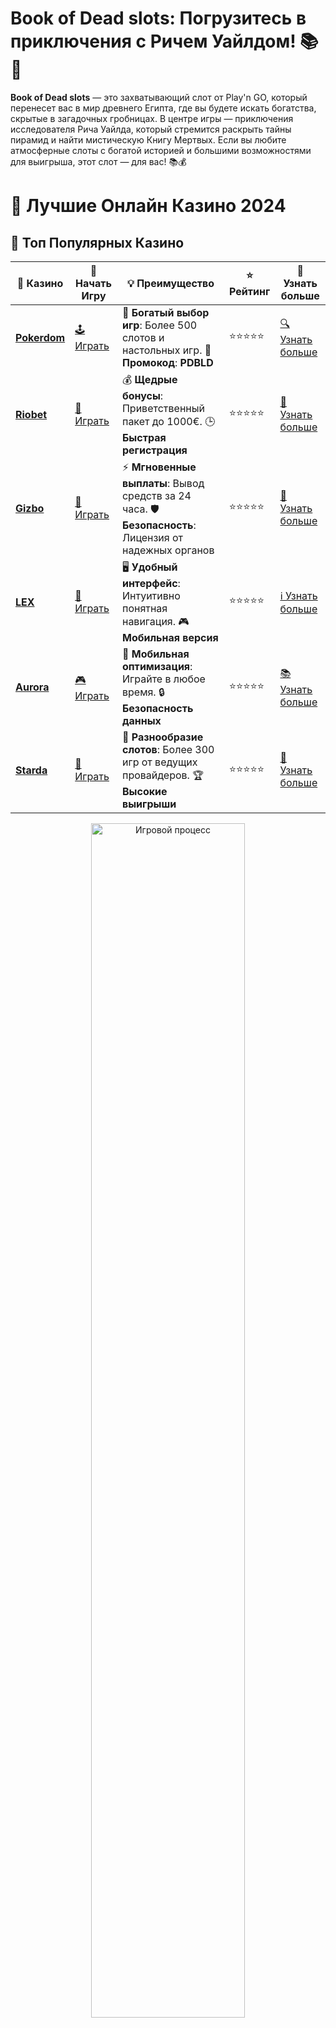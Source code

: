 # **Book of Dead slots**: Погрузитесь в приключения с Ричем Уайлдом! 📚🎰

**Book of Dead slots** — это захватывающий слот от Play'n GO, который перенесет вас в мир древнего Египта, где вы будете искать богатства, скрытые в загадочных гробницах. В центре игры — приключения исследователя Рича Уайлда, который стремится раскрыть тайны пирамид и найти мистическую Книгу Мертвых. Если вы любите атмосферные слоты с богатой историей и большими возможностями для выигрыша, этот слот — для вас! 📚💰

# 🎰 Лучшие Онлайн Казино 2024

## 🌟 Топ Популярных Казино

| 🎲 **Казино** | 🔗 **Начать Игру** | 💡 **Преимущество** | ⭐ **Рейтинг** | 🔗 **Узнать больше** |
|--------------|---------------------|---------------------|----------------|----------------------|
| [**Pokerdom**](https://brandplay.link/4k77v2yx) | [🕹️ Играть](https://brandplay.link/4k77v2yx) | 🎉 **Богатый выбор игр**: Более 500 слотов и настольных игр. 🎁 **Промокод**: **PDBLD** | ⭐⭐⭐⭐⭐ | [🔍 Узнать больше](https://brandplay.link/4k77v2yx) |
| [**Riobet**](https://brandplay.link/7xBLTPyj) | [🎰 Играть](https://brandplay.link/7xBLTPyj) | 💰 **Щедрые бонусы**: Приветственный пакет до 1000€. 🕒 **Быстрая регистрация** | ⭐⭐⭐⭐⭐ | [📖 Узнать больше](https://brandplay.link/7xBLTPyj) |
| [**Gizbo**](https://brandplay.link/bprXw4YV) | [🎲 Играть](https://brandplay.link/bprXw4YV) | ⚡ **Мгновенные выплаты**: Вывод средств за 24 часа. 🛡️ **Безопасность**: Лицензия от надежных органов | ⭐⭐⭐⭐⭐ | [📝 Узнать больше](https://brandplay.link/bprXw4YV) |
| [**LEX**](https://brandplay.link/zW4hdDFV) | [🤑 Играть](https://brandplay.link/zW4hdDFV) | 🖥️ **Удобный интерфейс**: Интуитивно понятная навигация. 🎮 **Мобильная версия** | ⭐⭐⭐⭐⭐ | [ℹ️ Узнать больше](https://brandplay.link/zW4hdDFV) |
| [**Aurora**](https://10trafic-stat2.com/click/668546556bcc6313411604bd/6766/13032/subaccount) | [🎮 Играть](https://10trafic-stat2.com/click/668546556bcc6313411604bd/6766/13032/subaccount) | 📱 **Мобильная оптимизация**: Играйте в любое время. 🔒 **Безопасность данных** | ⭐⭐⭐⭐⭐ | [📚 Узнать больше](https://10trafic-stat2.com/click/668546556bcc6313411604bd/6766/13032/subaccount) |
| [**Starda**](https://brandplay.link/fB7xwRFL) | [🎯 Играть](https://brandplay.link/fB7xwRFL) | 🎰 **Разнообразие слотов**: Более 300 игр от ведущих провайдеров. 🏆 **Высокие выигрыши** | ⭐⭐⭐⭐⭐ | [🔎 Узнать больше](https://brandplay.link/fB7xwRFL) |

<div align="center">
    <img src="https://i.pinimg.com/originals/87/9e/b9/879eb9354dd0699582408b68f2e253b2.gif" alt="Игровой процесс" width="70%">
</div>

## 💎 Лучшие Бонусы и Акции

| 🎲 **Казино** | 🔗 **Начать Игру** | 💡 **Преимущество** | ⭐ **Рейтинг** | 🔗 **Узнать больше** |
|--------------|---------------------|---------------------|----------------|----------------------|
| [**Kometa**](https://brandplay.link/8ZymQJV8) | [🎰 Играть](https://brandplay.link/8ZymQJV8) | 🎁 **Эксклюзивные бонусы**: Регулярные акции и промо. 🔄 **Программы лояльности** | ⭐⭐⭐⭐☆ | [🔍 Узнать больше](https://brandplay.link/8ZymQJV8) |
| [**R7**](https://brandplay.link/bMd3Yjsw) | [🕹️ Играть](https://brandplay.link/bMd3Yjsw) | 🕒 **Круглосуточная поддержка**: Всегда на связи. 💸 **Высокие лимиты** | ⭐⭐⭐⭐☆ | [📖 Узнать больше](https://brandplay.link/bMd3Yjsw) |
| [**7K**](https://brandplay.link/BvQyFShp) | [🎲 Играть](https://brandplay.link/BvQyFShp) | 🌟 **Эксклюзивные бонусы**: Только для VIP игроков. 🎉 **Сезонные акции** | ⭐⭐⭐⭐☆ | [📝 Узнать больше](https://brandplay.link/BvQyFShp) |
| [**Kent**](https://brandplay.link/Fv2WP3js) | [🤑 Играть](https://brandplay.link/Fv2WP3js) | 📈 **Высокий RTP**: Более 98%. 💼 **Профессиональная поддержка** | ⭐⭐⭐⭐☆ | [ℹ️ Узнать больше](https://brandplay.link/Fv2WP3js) |
| [**1Xslots**](https://brandplay.link/hSB1khtr) | [🎮 Играть](https://brandplay.link/hSB1khtr) | 🎉 **Множество акций**: Еженедельные бонусы и турниры. 🛡️ **Безопасность** | ⭐⭐⭐⭐☆ | [📚 Узнать больше](https://brandplay.link/hSB1khtr) |
| [**Gama**](https://brandplay.link/j6NMKsDz) | [🎯 Играть](https://brandplay.link/j6NMKsDz) | 🔍 **Интуитивный интерфейс**: Легкость использования. 🏅 **Престижные турниры** | ⭐⭐⭐⭐☆ | [🔎 Узнать больше](https://brandplay.link/j6NMKsDz) |

<div align="center">
    <img src="https://i.pinimg.com/originals/87/9e/b9/879eb9354dd0699582408b68f2e253b2.gif" alt="Игровой процесс" width="70%">
</div>

## 🚀 Быстрые Выигрыши и Поддержка

| 🎲 **Казино** | 🔗 **Начать Игру** | 💡 **Преимущество** | ⭐ **Рейтинг** | 🔗 **Узнать больше** |
|--------------|---------------------|---------------------|----------------|----------------------|
| [**Onion**](https://brandplay.link/zBGRVpQ9) | [🎰 Играть](https://brandplay.link/zBGRVpQ9) | 🤑 **Низкие ставки**: Идеально для начинающих. 🔄 **Быстрые выводы** | ⭐⭐⭐⭐☆ | [🔍 Узнать больше](https://brandplay.link/zBGRVpQ9) |
| [**Чемпион**](https://temon-gter.cfd/go/lRq?p80412p304504pcc44t17455) | [🕹️ Играть](https://temon-gter.cfd/go/lRq?p80412p304504pcc44t17455) | 🏅 **Лояльная программа**: Награды за активность. 🎁 **Ежемесячные бонусы** | ⭐⭐⭐⭐☆ | [📖 Узнать больше](https://temon-gter.cfd/go/lRq?p80412p304504pcc44t17455) |
| [**Vavada**](https://vavadapartner.pro/?promo=ea5c9275-6854-4505-94fc-95ab18221945-linkb2) | [🎲 Играть](https://vavadapartner.pro/?promo=ea5c9275-6854-4505-94fc-95ab18221945-linkb2) | 🚀 **Быстрая регистрация**: Начните играть мгновенно. 🔐 **Безопасные транзакции** | ⭐⭐⭐⭐☆ | [📝 Узнать больше](https://vavadapartner.pro/?promo=ea5c9275-6854-4505-94fc-95ab18221945-linkb2) |
| [**Friends**](https://gofriends.kim/linkb2) | [🤑 Играть](https://gofriends.kim/linkb2) | 🤝 **Социальные игры**: Играйте с друзьями. 🌐 **Мультиплатформенность** | ⭐⭐⭐⭐☆ | [ℹ️ Узнать больше](https://gofriends.kim/linkb2) |
| [**1WIN**](https://brandplay.link/smXVpBbG) | [🎮 Играть](https://brandplay.link/smXVpBbG) | 🏆 **Спортивные ставки**: Широкий выбор видов спорта. 💵 **Высокие коэффициенты** | ⭐⭐⭐⭐☆ | [📚 Узнать больше](https://brandplay.link/smXVpBbG) |
| [**Drip**](https://drp-ircp01.com/c07e6a3db) | [🎯 Играть](https://drp-ircp01.com/c07e6a3db) | 🌐 **Инновационные игры**: Новейшие игровые технологии. 🛡️ **Высокая безопасность** | ⭐⭐⭐⭐☆ | [🔎 Узнать больше](https://drp-ircp01.com/c07e6a3db) |
| [**JoyCasino**](https://rpc30.call2me.pro/?/ru/registration?apkpop=0&partner=p24970p3291217pc98f) | [🎰 Играть](https://rpc30.call2me.pro/?/ru/registration?apkpop=0&partner=p24970p3291217pc98f) | 🎁 **Приятные бонусы**: Ежедневные акции и подарки. 🕹️ **Разнообразие игр** | ⭐⭐⭐⭐☆ | [🔍 Узнать больше](https://rpc30.call2me.pro/?/ru/registration?apkpop=0&partner=p24970p3291217pc98f) |

<div align="center">
    <img src="https://i.pinimg.com/originals/87/9e/b9/879eb9354dd0699582408b68f2e253b2.gif" alt="Игровой процесс" width="70%">
</div>
---

✨ **Выбирайте лучшее казино для себя и наслаждайтесь игрой! Удачи!** ✨
![Book of Dead](https://i.pinimg.com/originals/a9/29/6e/a9296ea1cf6a7c20a985e593451f0323.png)

### Почему стоит сыграть в **Book of Dead slots**? 🎰💎

1. **Захватывающая тема и атмосфера**  
   **Book of Dead** — это слот с темой Древнего Египта, и, как и многие другие игры с подобной тематикой, он погружает в таинственную атмосферу пирамид, фараонов и их несметных сокровищ. Графика и звуковое оформление подчеркивают египетский стиль и делают игровой процесс еще более увлекательным.

2. **Книга Мертвых как символ бонусов**  
   В игре Книга Мертвых является не только диктатором в тематике, но и специальным символом Wild и Scatter. Она открывает доступ к бонусной игре с бесплатными спинами, что даёт шанс выиграть огромные суммы!

3. **Символы и множители**  
   Во время игры в **Book of Dead slots** вам предстоит увидеть различные символы, такие как золотые артефакты, древнеегипетские богини и сам Рич Уайлд, которые могут дать крупные выплаты. Множители и бесплатные вращения помогут вам умножить выигрыши в несколько раз!

4. **Классическая механика**  
   **Book of Dead** использует классическую механику "5 барабанов и 10 линий выплат", которая делает игру доступной для всех игроков, от новичков до опытных игроков.

### Как **играть в Book of Dead slots** на деньги? 💸🎮

1. **Выбор казино**  
   Для того чтобы **играть в Book of Dead slots** на деньги, выберите надежное онлайн-казино, которое предлагает этот слот в своем портфеле. Убедитесь, что казино имеет лицензии и предлагает безопасные условия для игры.

2. **Настройка ставок**  
   В **Book of Dead** вы можете настроить ставки на каждом спине. Определите подходящую сумму для вашего бюджета и следите за балансом, чтобы максимально эффективно использовать свои средства.

3. **Активируйте бесплатные вращения**  
   Ключевым моментом в игре является бонусная игра с бесплатными вращениями. Появление книги на барабанах активирует эту функцию, и это даст вам шанс увеличить выигрыш без дополнительных затрат.

4. **Изучение бонусных функций**  
   Чтобы получить максимальное удовольствие от игры, ознакомьтесь с бонусами и их правилами. Бесплатные вращения и множители — это ваш шанс на большой выигрыш, и вам стоит научиться эффективно использовать их в своей стратегии.

### Преимущества **Book of Dead slots** 🎉📚

1. **Большие выплаты**  
   Слот предлагает отличные возможности для получения больших выплат. Бесплатные вращения и множители могут значительно увеличить вашу прибыль, если удастся активировать бонусные функции.

2. **Захватывающие бонусы**  
   Бонусная игра с бесплатными спинами — это то, что делает **Book of Dead** особенным. Вы можете выиграть до 25000 монет, если вам повезет с бонусными символами.

3. **Легкость в освоении**  
   Несмотря на наличие бонусных функций, игра имеет простое и интуитивно понятное управление. Вам не нужно быть экспертом, чтобы начать играть и получать удовольствие от процесса.

4. **Интересная тематика**  
   Древний Египет — это всегда популярная тема, а с Ричем Уайлдом в главной роли, **Book of Dead** становится не только интересной, но и визуально привлекательной игрой.

### Стратегии для **игры в Book of Dead slots** 🎯💡

1. **Управление банкроллом**  
   Важно разумно подходить к ставкам. Настройте среднюю ставку, которая позволит вам играть долго и получать удовольствие от игры, не рискуя слишком большими суммами.

2. **Играйте на максимальных ставках для бонусов**  
   Если хотите максимально увеличить шансы на получение бесплатных вращений и бонусов, попробуйте ставить на максимальные линии. Это даст вам доступ к большому количеству бонусных функций.

3. **Внимание к символам Wild и Scatter**  
   Символы Книги Мертвых в роли Wild и Scatter — это ключевые элементы игры. Они активируют бонусы и дают шанс на большие выплаты. Сосредоточьтесь на них, чтобы получить максимальный выигрыш.

4. **Использование демо-режима для тренировки**  
   Начать играть с демо-версии — это отличная идея для тех, кто хочет освоить слот и его бонусные функции без риска. Это поможет вам научиться и тестировать различные стратегии без финансовых потерь.

### Заключение

**Book of Dead slots** — это слот, который сочетает в себе богатую тематику, захватывающие бонусы и большие возможности для выигрышей. 📚🎰

Если вы любите приключения и хотите испытать удачу в поисках древних сокровищ, то этот слот точно для вас! Играй на деньги или в демо-режиме и наслаждайся мистическим миром Египта с Ричем Уайлдом! 🍀💰
